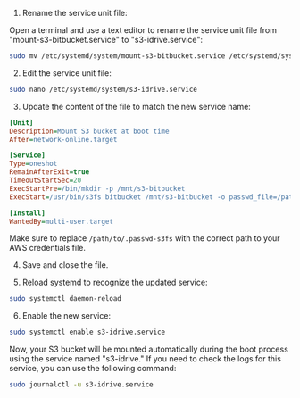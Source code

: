 

1. Rename the service unit file:

Open a terminal and use a text editor to rename the service unit file from "mount-s3-bitbucket.service" to "s3-idrive.service":

```bash
sudo mv /etc/systemd/system/mount-s3-bitbucket.service /etc/systemd/system/s3-idrive.service
```

2. Edit the service unit file:

```bash
sudo nano /etc/systemd/system/s3-idrive.service
```

3. Update the content of the file to match the new service name:

```ini
[Unit]
Description=Mount S3 bucket at boot time
After=network-online.target

[Service]
Type=oneshot
RemainAfterExit=true
TimeoutStartSec=20
ExecStartPre=/bin/mkdir -p /mnt/s3-bitbucket
ExecStart=/usr/bin/s3fs bitbucket /mnt/s3-bitbucket -o passwd_file=/path/to/.passwd-s3fs -o url=https://c2i0.ldn.idrivee2-22.com

[Install]
WantedBy=multi-user.target
```

Make sure to replace `/path/to/.passwd-s3fs` with the correct path to your AWS credentials file.

4. Save and close the file.

5. Reload systemd to recognize the updated service:

```bash
sudo systemctl daemon-reload
```

6. Enable the new service:

```bash
sudo systemctl enable s3-idrive.service
```

Now, your S3 bucket will be mounted automatically during the boot process using the service named "s3-idrive." If you need to check the logs for this service, you can use the following command:

```bash
sudo journalctl -u s3-idrive.service
```

